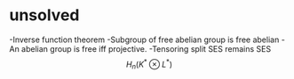 # unsolved
-Inverse function theorem
-Subgroup of free abelian group is free abelian
-An abelian group is free iff projective.
-Tensoring split SES remains SES
$$H_n(K^*\otimes L^*)$$
